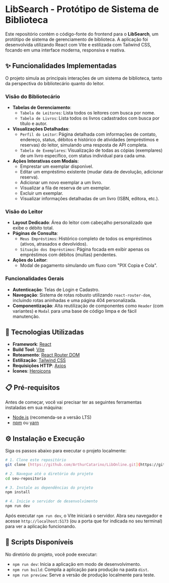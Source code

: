 # LibSearch - Protótipo de Sistema de Biblioteca

Este repositório contém o código-fonte do frontend para o **LibSearch**, um protótipo de sistema de gerenciamento de biblioteca. A aplicação foi desenvolvida utilizando React com Vite e estilizada com Tailwind CSS, focando em uma interface moderna, responsiva e reativa.

## ✨ Funcionalidades Implementadas

O projeto simula as principais interações de um sistema de biblioteca, tanto da perspectiva do bibliotecário quanto do leitor.

### Visão do Bibliotecário

- **Tabelas de Gerenciamento**:
  - `Tabela de Leitores`: Lista todos os leitores com busca por nome.
  - `Tabela de Livros`: Lista todos os livros cadastrados com busca por título e autor.
- **Visualizações Detalhadas**:
  - `Perfil do Leitor`: Página detalhada com informações de contato, endereço, status, débitos e histórico de atividades (empréstimos e reservas) do leitor, simulando uma resposta de API completa.
  - `Tabela de Exemplares`: Visualização de todas as cópias (exemplares) de um livro específico, com status individual para cada uma.
- **Ações Interativas com Modais**:
  - Emprestar um exemplar disponível.
  - Editar um empréstimo existente (mudar data de devolução, adicionar reserva).
  - Adicionar um novo exemplar a um livro.
  - Visualizar a fila de reserva de um exemplar.
  - Excluir um exemplar.
  - Visualizar informações detalhadas de um livro (ISBN, editora, etc.).

### Visão do Leitor

- **Layout Dedicado**: Área do leitor com cabeçalho personalizado que exibe o débito total.
- **Páginas de Consulta**:
  - `Meus Empréstimos`: Histórico completo de todos os empréstimos (ativos, atrasados e devolvidos).
  - `Situação dos Empréstimos`: Página focada em exibir apenas os empréstimos com débitos (multas) pendentes.
- **Ações do Leitor**:
  - Modal de pagamento simulando um fluxo com "PIX Copia e Cola".

### Funcionalidades Gerais

- **Autenticação**: Telas de Login e Cadastro.
- **Navegação**: Sistema de rotas robusto utilizando `react-router-dom`, incluindo rotas aninhadas e uma página 404 personalizada.
- **Componentização**: Alta reutilização de componentes como `Header` (com variantes) e `Modal` para uma base de código limpa e de fácil manutenção.

## 🚀 Tecnologias Utilizadas

- **Framework**: [React](https://reactjs.org/)
- **Build Tool**: [Vite](https://vitejs.dev/)
- **Roteamento**: [React Router DOM](https://reactrouter.com/)
- **Estilização**: [Tailwind CSS](https://tailwindcss.com/)
- **Requisições HTTP**: [Axios](https://axios-http.com/)
- **Ícones**: [Heroicons](https://heroicons.com/)

## 📋 Pré-requisitos

Antes de começar, você vai precisar ter as seguintes ferramentas instaladas em sua máquina:

- [Node.js](https://nodejs.org/en/) (recomenda-se a versão LTS)
- [npm](https://www.npmjs.com/) ou [yarn](https://yarnpkg.com/)

## ⚙️ Instalação e Execução

Siga os passos abaixo para executar o projeto localmente:

```bash
# 1. Clone este repositório
git clone [https://github.com/ArthurCatarino/LibOnline.git](https://github.com/ArthurCatarino/LibOnline.git)

# 2. Navegue até o diretório do projeto
cd seu-repositorio

# 3. Instale as dependências do projeto
npm install

# 4. Inicie o servidor de desenvolvimento
npm run dev
```

Após executar `npm run dev`, o Vite iniciará o servidor. Abra seu navegador e acesse `http://localhost:5173` (ou a porta que for indicada no seu terminal) para ver a aplicação funcionando.

## 📜 Scripts Disponíveis

No diretório do projeto, você pode executar:

- `npm run dev`: Inicia a aplicação em modo de desenvolvimento.
- `npm run build`: Compila a aplicação para produção na pasta `dist`.
- `npm run preview`: Serve a versão de produção localmente para teste.
